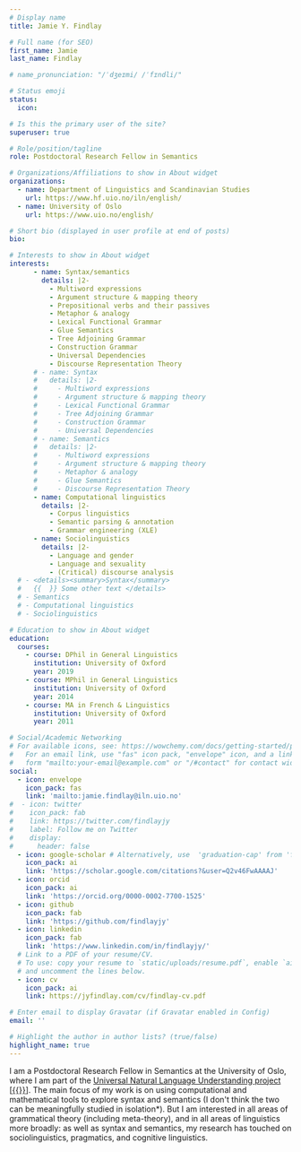 ```yaml
---
# Display name
title: Jamie Y. Findlay

# Full name (for SEO)
first_name: Jamie
last_name: Findlay

# name_pronunciation: "/ˈdʒeɪmi/ /ˈfɪndli/"

# Status emoji
status:
  icon: 

# Is this the primary user of the site?
superuser: true

# Role/position/tagline
role: Postdoctoral Research Fellow in Semantics 

# Organizations/Affiliations to show in About widget
organizations:
  - name: Department of Linguistics and Scandinavian Studies
    url: https://www.hf.uio.no/iln/english/
  - name: University of Oslo
    url: https://www.uio.no/english/

# Short bio (displayed in user profile at end of posts)
bio:

# Interests to show in About widget
interests:
      - name: Syntax/semantics
        details: |2-
          - Multiword expressions
          - Argument structure & mapping theory
          - Prepositional verbs and their passives
          - Metaphor & analogy
          - Lexical Functional Grammar
          - Glue Semantics
          - Tree Adjoining Grammar
          - Construction Grammar
          - Universal Dependencies
          - Discourse Representation Theory
      # - name: Syntax
      #   details: |2-
      #     - Multiword expressions
      #     - Argument structure & mapping theory
      #     - Lexical Functional Grammar
      #     - Tree Adjoining Grammar
      #     - Construction Grammar
      #     - Universal Dependencies
      # - name: Semantics
      #   details: |2-
      #     - Multiword expressions
      #     - Argument structure & mapping theory
      #     - Metaphor & analogy
      #     - Glue Semantics
      #     - Discourse Representation Theory
      - name: Computational linguistics
        details: |2-
          - Corpus linguistics
          - Semantic parsing & annotation
          - Grammar engineering (XLE)
      - name: Sociolinguistics
        details: |2-
          - Language and gender
          - Language and sexuality
          - (Critical) discourse analysis
  # - <details><summary>Syntax</summary>
  #   {{  }} Some other text </details>
  # - Semantics
  # - Computational linguistics
  # - Sociolinguistics

# Education to show in About widget
education:
  courses:
    - course: DPhil in General Linguistics
      institution: University of Oxford
      year: 2019
    - course: MPhil in General Linguistics
      institution: University of Oxford
      year: 2014
    - course: MA in French & Linguistics
      institution: University of Oxford
      year: 2011

# Social/Academic Networking
# For available icons, see: https://wowchemy.com/docs/getting-started/page-builder/#icons
#   For an email link, use "fas" icon pack, "envelope" icon, and a link in the
#   form "mailto:your-email@example.com" or "/#contact" for contact widget.
social:
  - icon: envelope
    icon_pack: fas
    link: 'mailto:jamie.findlay@iln.uio.no'
#  - icon: twitter
#    icon_pack: fab
#    link: https://twitter.com/findlayjy
#    label: Follow me on Twitter
#    display:
#      header: false
  - icon: google-scholar # Alternatively, use  'graduation-cap' from 'fas' pack
    icon_pack: ai
    link: 'https://scholar.google.com/citations?&user=Q2v46FwAAAAJ'
  - icon: orcid
    icon_pack: ai
    link: 'https://orcid.org/0000-0002-7700-1525'
  - icon: github
    icon_pack: fab
    link: 'https://github.com/findlayjy'
  - icon: linkedin
    icon_pack: fab
    link: 'https://www.linkedin.com/in/findlayjy/'
  # Link to a PDF of your resume/CV.
  # To use: copy your resume to `static/uploads/resume.pdf`, enable `ai` icons in `params.yaml`,
  # and uncomment the lines below.
  - icon: cv
    icon_pack: ai
    link: https://jyfindlay.com/cv/findlay-cv.pdf

# Enter email to display Gravatar (if Gravatar enabled in Config)
email: ''

# Highlight the author in author lists? (true/false)
highlight_name: true
---
```


I am a Postdoctoral Research Fellow in Semantics at the University of Oslo,
where I am part of the [Universal Natural Language Understanding
project](https://prosjektbanken.forskningsradet.no/en/project/FORISS/300495?Kilde=FORISS&distribution=Ar&chart=bar&calcType=funding&Sprak=no&sortBy=date&sortOrder=desc&resultCount=30&offset=0&TemaEmne.2=eVitenskap)
[[{{<icon name = "github" pack = "fab">}}](https:www.github.com/Universal-NLU)].
The main focus of my work is on using computational and mathematical tools to
explore syntax and semantics (I don't think the two can be meaningfully studied
in isolation<span class="popup-note" data-toggle="tooltip" title="It's a pity
that Haj Ross's hybrid term &ldquo;semantax&rdquo; didn't catch on."
data-placement=right>*</span>). But I am interested in all areas of grammatical
theory (including meta-theory), and in all areas of linguistics more broadly: as
well as syntax and semantics, my research has touched on sociolinguistics,
pragmatics, and cognitive linguistics.

